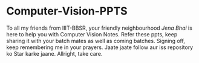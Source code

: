 # Computer-Vision-PPTS
To all my friends from IIIT-BBSR, your friendly neighbourhood *Jena Bhai* is here to help you with Computer Vision Notes. Refer these ppts, keep sharing it with your batch mates as well as coming batches. Signing off, keep remembering me in your prayers.
Jaate jaate follow aur iss repository ko Star karke jaane. Allright, take care.
